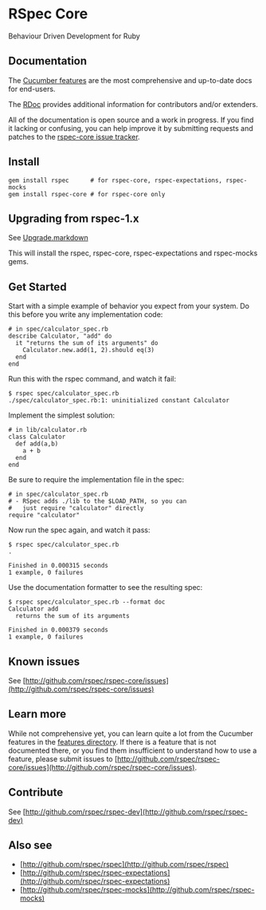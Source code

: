 # RSpec Core

Behaviour Driven Development for Ruby

## Documentation

The [Cucumber features](http://relishapp.com/rspec/rspec-core/v/2-1) are the
most comprehensive and up-to-date docs for end-users.

The [RDoc](http://rubydoc.info/gems/rspec-core/2.1/frames) provides
additional information for contributors and/or extenders.

All of the documentation is open source and a work in progress. If you find it
lacking or confusing, you can help improve it by submitting requests and
patches to the [rspec-core issue
tracker](https://github.com/rspec/rspec-core/issues).

## Install

    gem install rspec      # for rspec-core, rspec-expectations, rspec-mocks
    gem install rspec-core # for rspec-core only

## Upgrading from rspec-1.x

See [Upgrade.markdown](http://github.com/rspec/rspec-core/blob/master/Upgrade.markdown)


This will install the rspec, rspec-core, rspec-expectations and rspec-mocks
gems.

## Get Started

Start with a simple example of behavior you expect from your system. Do
this before you write any implementation code:

    # in spec/calculator_spec.rb
    describe Calculator, "add" do
      it "returns the sum of its arguments" do
        Calculator.new.add(1, 2).should eq(3)
      end
    end

Run this with the rspec command, and watch it fail:

    $ rspec spec/calculator_spec.rb
    ./spec/calculator_spec.rb:1: uninitialized constant Calculator

Implement the simplest solution:

    # in lib/calculator.rb
    class Calculator
      def add(a,b)
        a + b
      end
    end

Be sure to require the implementation file in the spec:

    # in spec/calculator_spec.rb
    # - RSpec adds ./lib to the $LOAD_PATH, so you can
    #   just require "calculator" directly
    require "calculator"

Now run the spec again, and watch it pass:

    $ rspec spec/calculator_spec.rb
    .

    Finished in 0.000315 seconds
    1 example, 0 failures

Use the documentation formatter to see the resulting spec:

    $ rspec spec/calculator_spec.rb --format doc
    Calculator add
      returns the sum of its arguments

    Finished in 0.000379 seconds
    1 example, 0 failures

## Known issues

See [http://github.com/rspec/rspec-core/issues](http://github.com/rspec/rspec-core/issues)

## Learn more

While not comprehensive yet, you can learn quite a lot from the Cucumber
features in the [features
directory](http://github.com/rspec/rspec-core/tree/master/features/).  If there
is a feature that is not documented there, or you find them insufficient to
understand how to use a feature, please submit issues to
[http://github.com/rspec/rspec-core/issues](http://github.com/rspec/rspec-core/issues).

## Contribute

See [http://github.com/rspec/rspec-dev](http://github.com/rspec/rspec-dev)

## Also see

* [http://github.com/rspec/rspec](http://github.com/rspec/rspec)
* [http://github.com/rspec/rspec-expectations](http://github.com/rspec/rspec-expectations)
* [http://github.com/rspec/rspec-mocks](http://github.com/rspec/rspec-mocks)

